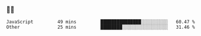 ### 👨‍💻

<!--START_SECTION:waka-->

```text
JavaScript         49 mins         ███████████████░░░░░░░░░░   60.47 %
Other              25 mins         ████████░░░░░░░░░░░░░░░░░   31.46 %
```

<!--END_SECTION:waka-->
